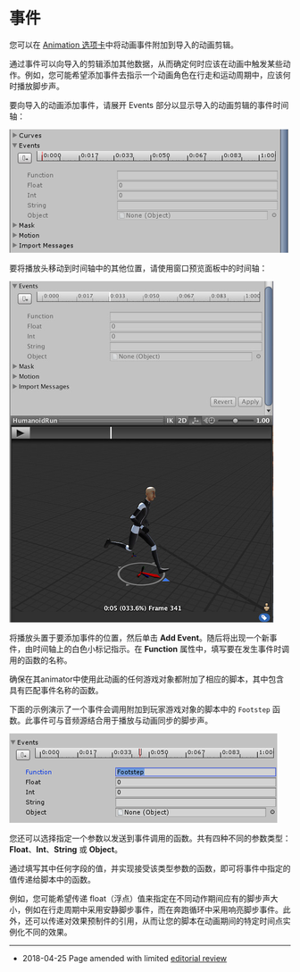 # 事件

您可以在 [Animation 选项卡](class-AnimationClip.html)中将动画事件附加到导入的动画剪辑。

通过事件可以向导入的剪辑添加其他数据，从而确定何时应该在动画中触发某些动作。例如，您可能希望添加事件去指示一个动画角色在行走和运动周期中，应该何时播放脚步声。

要向导入的动画添加事件，请展开 Events 部分以显示导入的动画剪辑的事件时间轴：

![在任何事件被添加之前的 __Events__ 时间轴](../uploads/Main/AnimationInspectorEmptyEventsTimeline.png)

要将播放头移动到时间轴中的其他位置，请使用窗口预览面板中的时间轴：

![单击预览面板时间轴，可以控制在事件时间轴中创建新事件的位置](../uploads/Main/AnimationEvents-PreviewTimeline.jpg)

将播放头置于要添加事件的位置，然后单击 __Add Event__。随后将出现一个新事件，由时间轴上的白色小标记指示。在 __Function__ 属性中，填写要在发生事件时调用的函数的名称。

确保在其animator中使用此动画的任何游戏对象都附加了相应的脚本，其中包含具有匹配事件名称的函数。

下面的示例演示了一个事件会调用附加到玩家游戏对象的脚本中的 `Footstep` 函数。此事件可与音频源结合用于播放与动画同步的脚步声。

![一个调用“Footstep”函数的事件](../uploads/Main/AnimationInspectorEventCreated.png)

您还可以选择指定一个参数以发送到事件调用的函数。共有四种不同的参数类型：__Float__、__Int__、__String__ 或 __Object__。

通过填写其中任何字段的值，并实现接受该类型参数的函数，即可将事件中指定的值传递给脚本中的函数。

例如，您可能希望传递 float（浮点）值来指定在不同动作期间应有的脚步声大小，例如在行走周期中采用安静脚步事件，而在奔跑循环中采用响亮脚步事件。此外，还可以传递对效果预制件的引用，从而让您的脚本在动画期间的特定时间点实例化不同的效果。

---

* <span class="page-edit"> 2018-04-25  Page amended with limited [editorial review](DocumentationEditorialReview.html)
</span>
